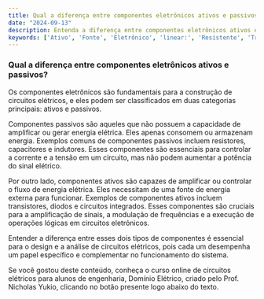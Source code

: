 ```yaml
---
title: Qual a diferença entre componentes eletrônicos ativos e passivos?
date: "2024-09-13"
description: Entenda a diferença entre componentes eletrônicos ativos e passivos no contexto de circuitos elétricos.
keywords: ['Ativo', 'Fonte', 'Eletrônico', 'linear:', 'Resistente', 'Transistor', 'Passivo']
---
```


### Qual a diferença entre componentes eletrônicos ativos e passivos?

Os componentes eletrônicos são fundamentais para a construção de circuitos elétricos, e eles podem ser classificados em duas categorias principais: ativos e passivos. 

Componentes passivos são aqueles que não possuem a capacidade de amplificar ou gerar energia elétrica. Eles apenas consomem ou armazenam energia. Exemplos comuns de componentes passivos incluem resistores, capacitores e indutores. Esses componentes são essenciais para controlar a corrente e a tensão em um circuito, mas não podem aumentar a potência do sinal elétrico.

Por outro lado, componentes ativos são capazes de amplificar ou controlar o fluxo de energia elétrica. Eles necessitam de uma fonte de energia externa para funcionar. Exemplos de componentes ativos incluem transistores, diodos e circuitos integrados. Esses componentes são cruciais para a amplificação de sinais, a modulação de frequências e a execução de operações lógicas em circuitos eletrônicos.

Entender a diferença entre esses dois tipos de componentes é essencial para o design e a análise de circuitos elétricos, pois cada um desempenha um papel específico e complementar no funcionamento do sistema.

Se você gostou deste conteúdo, conheça o curso online de circuitos elétricos para alunos de engenharia, Domínio Elétrico, criado pelo Prof. Nicholas Yukio, clicando no botão presente logo abaixo do texto.